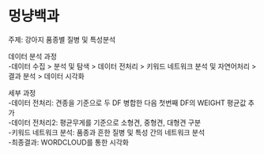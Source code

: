# 멍냥백과

주제: 강아지 품종별 질병 및 특성분석 </br>

데이터 분석 과정 </br>
-데이터 수집 > 분석 및 탐색 > 데이터 전처리 > 키워드 네트워크 분석 및 자연어처리 > 결과 분석 > 데이터 시각화  </br>

세부 과정 </br>
-데이터 전처리: 견종을 기준으로 두 DF 병합한 다음 첫번째 DF의 WEIGHT 평균값 추가 </br>
-데이터 전처리2: 평균무게를 기준으로 소형견, 중형견, 대형견 구분 </br>
-키워드 네트워크 분석: 품종과 흔한 질병 및 특성 간의 네트워크 분석 </br>
-최종결과: WORDCLOUD를 통한 시각화
